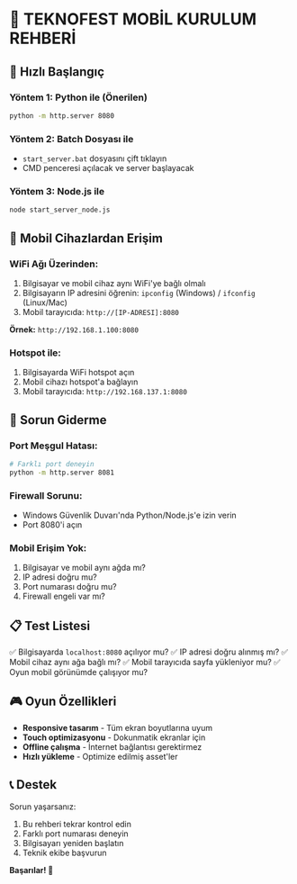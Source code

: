 # 📱 TEKNOFEST MOBİL KURULUM REHBERİ

## 🚀 Hızlı Başlangıç

### Yöntem 1: Python ile (Önerilen)
```bash
python -m http.server 8080
```

### Yöntem 2: Batch Dosyası ile
- `start_server.bat` dosyasını çift tıklayın
- CMD penceresi açılacak ve server başlayacak

### Yöntem 3: Node.js ile
```bash
node start_server_node.js
```

## 📱 Mobil Cihazlardan Erişim

### WiFi Ağı Üzerinden:
1. Bilgisayar ve mobil cihaz aynı WiFi'ye bağlı olmalı
2. Bilgisayarın IP adresini öğrenin: `ipconfig` (Windows) / `ifconfig` (Linux/Mac)
3. Mobil tarayıcıda: `http://[IP-ADRESI]:8080`

**Örnek:** `http://192.168.1.100:8080`

### Hotspot ile:
1. Bilgisayarda WiFi hotspot açın
2. Mobil cihazı hotspot'a bağlayın
3. Mobil tarayıcıda: `http://192.168.137.1:8080`

## 🔧 Sorun Giderme

### Port Meşgul Hatası:
```bash
# Farklı port deneyin
python -m http.server 8081
```

### Firewall Sorunu:
- Windows Güvenlik Duvarı'nda Python/Node.js'e izin verin
- Port 8080'i açın

### Mobil Erişim Yok:
1. Bilgisayar ve mobil aynı ağda mı?
2. IP adresi doğru mu?
3. Port numarası doğru mu?
4. Firewall engeli var mı?

## 📋 Test Listesi

✅ Bilgisayarda `localhost:8080` açılıyor mu?
✅ IP adresi doğru alınmış mı?
✅ Mobil cihaz aynı ağa bağlı mı?
✅ Mobil tarayıcıda sayfa yükleniyor mu?
✅ Oyun mobil görünümde çalışıyor mu?

## 🎮 Oyun Özellikleri

- **Responsive tasarım** - Tüm ekran boyutlarına uyum
- **Touch optimizasyonu** - Dokunmatik ekranlar için
- **Offline çalışma** - İnternet bağlantısı gerektirmez
- **Hızlı yükleme** - Optimize edilmiş asset'ler

## 📞 Destek

Sorun yaşarsanız:
1. Bu rehberi tekrar kontrol edin
2. Farklı port numarası deneyin
3. Bilgisayarı yeniden başlatın
4. Teknik ekibe başvurun

**Başarılar! 🎉**
